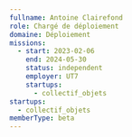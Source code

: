 ```yaml
---
fullname: Antoine Clairefond
role: Chargé de déploiement
domaine: Déploiement
missions:
  - start: 2023-02-06
    end: 2024-05-30
    status: independent
    employer: UT7
    startups:
      - collectif_objets
startups:
  - collectif_objets
memberType: beta
---
```

